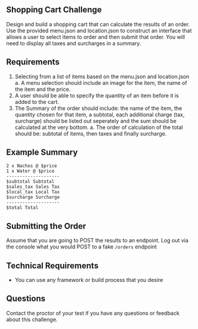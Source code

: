 ## Shopping Cart Challenge
Design and build a shopping cart that can calculate the results of an order. Use the provided menu.json and location.json to construct an interface that allows a user to select items to order and then submit that order. You will need to display all taxes and surcharges in a summary.

## Requirements
1. Selecting from a list of items based on the menu.json and location.json
  a. A menu selection should include an image for the item, the name of the item and the price.
2. A user should be able to specify the quantity of an item before it is added to the cart.
3. The Summary of the order should include: the name of the item, the quantity chosen for that item, a subtotal, each additional charge (tax, surcharge) should be listed out seperately and the sum should be calculated at the very bottom.
  a. The order of calculation of the total should be: subtotal of items, then taxes and finally surcharge.

## Example Summary
```
2 x Nachos @ $price
1 x Water @ $price
--------------------
$subtotal Subtotal
$sales_tax Sales Tax
$local_tax Local Tax
$surcharge Surcharge
--------------------
$total Total
```
## Submitting the Order
Assume that you are going to POST the results to an endpoint. Log out via the console what you would POST to a fake `/orders` endpoint

## Technical Requirements
* You can use any framework or build process that you desire

## Questions
Contact the proctor of your test if you have any questions or feedback about this challenge.


